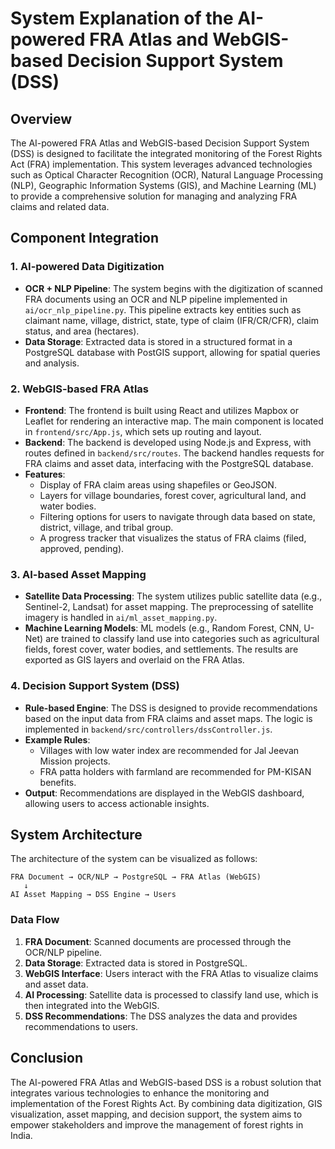 # System Explanation of the AI-powered FRA Atlas and WebGIS-based Decision Support System (DSS)

## Overview
The AI-powered FRA Atlas and WebGIS-based Decision Support System (DSS) is designed to facilitate the integrated monitoring of the Forest Rights Act (FRA) implementation. This system leverages advanced technologies such as Optical Character Recognition (OCR), Natural Language Processing (NLP), Geographic Information Systems (GIS), and Machine Learning (ML) to provide a comprehensive solution for managing and analyzing FRA claims and related data.

## Component Integration

### 1. AI-powered Data Digitization
- **OCR + NLP Pipeline**: The system begins with the digitization of scanned FRA documents using an OCR and NLP pipeline implemented in `ai/ocr_nlp_pipeline.py`. This pipeline extracts key entities such as claimant name, village, district, state, type of claim (IFR/CR/CFR), claim status, and area (hectares).
- **Data Storage**: Extracted data is stored in a structured format in a PostgreSQL database with PostGIS support, allowing for spatial queries and analysis.

### 2. WebGIS-based FRA Atlas
- **Frontend**: The frontend is built using React and utilizes Mapbox or Leaflet for rendering an interactive map. The main component is located in `frontend/src/App.js`, which sets up routing and layout.
- **Backend**: The backend is developed using Node.js and Express, with routes defined in `backend/src/routes`. The backend handles requests for FRA claims and asset data, interfacing with the PostgreSQL database.
- **Features**:
  - Display of FRA claim areas using shapefiles or GeoJSON.
  - Layers for village boundaries, forest cover, agricultural land, and water bodies.
  - Filtering options for users to navigate through data based on state, district, village, and tribal group.
  - A progress tracker that visualizes the status of FRA claims (filed, approved, pending).

### 3. AI-based Asset Mapping
- **Satellite Data Processing**: The system utilizes public satellite data (e.g., Sentinel-2, Landsat) for asset mapping. The preprocessing of satellite imagery is handled in `ai/ml_asset_mapping.py`.
- **Machine Learning Models**: ML models (e.g., Random Forest, CNN, U-Net) are trained to classify land use into categories such as agricultural fields, forest cover, water bodies, and settlements. The results are exported as GIS layers and overlaid on the FRA Atlas.

### 4. Decision Support System (DSS)
- **Rule-based Engine**: The DSS is designed to provide recommendations based on the input data from FRA claims and asset maps. The logic is implemented in `backend/src/controllers/dssController.js`.
- **Example Rules**:
  - Villages with low water index are recommended for Jal Jeevan Mission projects.
  - FRA patta holders with farmland are recommended for PM-KISAN benefits.
- **Output**: Recommendations are displayed in the WebGIS dashboard, allowing users to access actionable insights.

## System Architecture
The architecture of the system can be visualized as follows:

```
FRA Document → OCR/NLP → PostgreSQL → FRA Atlas (WebGIS) 
   ↓
AI Asset Mapping → DSS Engine → Users
```

### Data Flow
1. **FRA Document**: Scanned documents are processed through the OCR/NLP pipeline.
2. **Data Storage**: Extracted data is stored in PostgreSQL.
3. **WebGIS Interface**: Users interact with the FRA Atlas to visualize claims and asset data.
4. **AI Processing**: Satellite data is processed to classify land use, which is then integrated into the WebGIS.
5. **DSS Recommendations**: The DSS analyzes the data and provides recommendations to users.

## Conclusion
The AI-powered FRA Atlas and WebGIS-based DSS is a robust solution that integrates various technologies to enhance the monitoring and implementation of the Forest Rights Act. By combining data digitization, GIS visualization, asset mapping, and decision support, the system aims to empower stakeholders and improve the management of forest rights in India.
